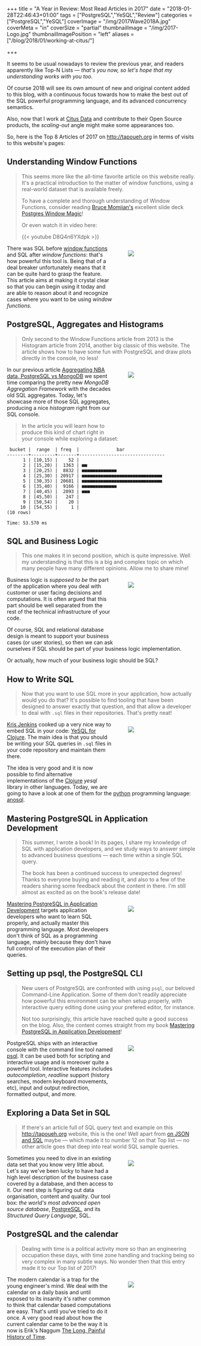 +++
title = "A Year in Review: Most Read Articles in 2017"
date = "2018-01-28T22:46:43+01:00"
tags = ["PostgreSQL","YeSQL","Review"]
categories = ["PostgreSQL","YeSQL"]
coverImage = "/img/2017Wave2018A.jpg"
coverMeta = "in"
coverSize = "partial"
thumbnailImage = "/img/2017-Logo.jpg"
thumbnailImagePosition = "left"
aliases = ["/blog/2018/01/working-at-citus/"]

+++

It seems to be usual nowadays to review the previous year, and readers
apparently like Top-N Lists — _that's you now, so let's hope that my
understanding works with you too_.

Of course 2018 will see its own amount of new and original content added to
this blog, with a continuous focus towards how to make the best out of the
SQL powerful programming language, and its advanced concurrency semantics.

<!--more-->

Also, now that I work at [Citus Data](https://www.citusdata.com) and
contribute to their Open Source products, the *scaling-out* angle might make
some appearances too.

So, here is the Top 8 Articles of 2017 on <http://tapoueh.org> in terms of
visits to this website's pages:

<!--toc-->

## Understanding Window Functions

> This seems more like the all-time favorite article on this website really.
> It's a practical introduction to the matter of window functions, using a
> real-world dataset that is available freely.
>
> To have a complete and thorough understanding of Window Functions,
> consider reading [Bruce Momjian's](https://momjian.us/) excellent slide
> deck [Postgres Window
> Magic](https://momjian.us/main/writings/pgsql/window.pdf)!
>
> Or even watch it in video here:
>
> {{< youtube D8Q4n6YXdpk >}}

<figure style="float: right; clear: left; display: block; width: 140px; height: 140px; margin-bottom: 2em;">
    <a href="/blog/2013/08/understanding-window-functions/">
        <img src="/img/old/moving_window.gif">
    </a>
</figure>

There was SQL
before
[window functions](http://www.postgresql.org/docs/current/static/tutorial-window.html) and
SQL after *window functions*: that's how powerful this tool is. Being that
of a deal breaker unfortunately means that it can be quite hard to grasp the
feature. This article aims at making it crystal clear so that you can begin
using it today and are able to reason about it and recognize cases where you
want to be using *window functions*.

## PostgreSQL, Aggregates and Histograms

> Only second to the Window Functions article from 2013 is the Histogram
> article from 2014, another big classic of this website. The article shows
> how to have some fun with PostgreSQL and draw plots directly in the
> console, no less!

<figure style="float: right; clear: left; display: block; width: 140px; height: 140px; margin-bottom: 2em;">
    <a href="/blog/2014/02/postgresql-aggregates-and-histograms/">
        <img src="/img/old/histogram.jpg">
    </a>
</figure>

In our previous article 
[Aggregating NBA data, PostgreSQL vs MongoDB](/blog/2014/02/17-aggregating-nba-data-PostgreSQL-vs-MongoDB) we spent
time comparing the pretty new 
*MongoDB Aggregation Framework* with the decades
old SQL aggregates. Today, let's showcase more of those SQL aggregates,
producing a nice 
*histogram* right from our SQL console.

> In the article you will learn how to produce this kind of chart right in
> your console while exploring a dataset:

~~~
 bucket |  range  | freq  |              bar               
--------+---------+-------+--------------------------------
      1 | [10,15) |    52 | 
      2 | [15,20) |  1363 | ■■
      3 | [20,25) |  8832 | ■■■■■■■■■■■■■
      4 | [25,30) | 20917 | ■■■■■■■■■■■■■■■■■■■■■■■■■■■■■■
      5 | [30,35) | 20681 | ■■■■■■■■■■■■■■■■■■■■■■■■■■■■■■
      6 | [35,40) |  9166 | ■■■■■■■■■■■■■
      7 | [40,45) |  2093 | ■■■
      8 | [45,50) |   247 | 
      9 | [50,54) |    20 | 
     10 | [54,55) |     1 | 
(10 rows)

Time: 53.570 ms
~~~

## SQL and Business Logic

> This one makes it in second position, which is quite impressive. Well my
> understanding is that this is a big and complex topic on which many people
> have many different opinions. Allow me to share mine!

<figure style="float: right; clear: left; display: block; width: 140px; height: 140px; margin-bottom: 2em;">
    <a href="/blog/2017/06/sql-and-business-logic/">
        <img src="/img/maze-inside-a-database.jpg">
    </a>
</figure>

Business logic is *supposed to be* the part of the application where you
deal with customer or user facing decisions and computations. It is often
argued that this part should be well separated from the rest of the
technical infrastructure of your code.

Of course, SQL and relational database design is meant to support your
business cases (or user stories), so then we can ask ourselves if SQL should
be part of your business logic implementation.

Or actually, how much of your business logic should be SQL?

## How to Write SQL

> Now that you want to use SQL more in your application, how actually would
> you do that? It's possible to find tooling that have been designed to
> answer exactly that question, and that allow a developer to deal with
> `.sql` files in their repositories. That's pretty neat!

<figure style="float: right; clear: left; display: block; width: 140px; height: 140px; margin-bottom: 2em;">
    <a href="/blog/2017/06/how-to-write-sql/">
        <img src="/img/sql-filetype.svg">
    </a>
</figure>

[Kris Jenkins](https://twitter.com/krisajenkins) cooked up a very nice way
to embed SQL in your
code: [YeSQL for Clojure](https://github.com/krisajenkins/yesql). The main
idea is that you should be writing your SQL queries in `.sql` files in your
code repository and maintain them there.

The idea is very good and it is now possible to find alternative
implementations of the [Clojure](https://clojure.org) *yesql* library in
other languages. Today, we are going to have a look at one of them for
the [python](https://www.python.org) programming
language: [anosql](https://github.com/honza/anosql).

## Mastering PostgreSQL in Application Development

> This summer, I wrote a book! In its pages, I share my knowledge of SQL
> with application developers, and we study ways to answer simple to
> advanced business questions — each time within a single SQL query.
>
> The book has been a continued success to unexpected degrees! Thanks to
> everyone buying and reading it, and also to a few of the readers sharing
> some feedback about the content in there. I'm still almost as excited as
> on the book's release date!

<figure style="float: right; clear: left; display: block; width: 140px; height: 140px; margin-bottom: 2em;">
    <a href="https://masteringpostgresql.com">
        <img src="/img/MasteringPostgreSQLinAppDev-Cover-th.png">
    </a>
</figure>

[Mastering PostgreSQL in Application
Development](https://masteringpostgresql.com) targets application developers
who want to learn SQL properly, and actually master this programming
language. Most developers don't think of SQL as a programming language,
mainly because they don't have full control of the execution plan of their
queries.

## Setting up psql, the PostgreSQL CLI

> New users of PostgreSQL are confronted with using `psql`, our beloved
> Command-Line Application. Some of them don't readily appreciate how
> powerful this environment can be when setup properly, with interactive
> query editing done using your prefered editor, for instance. 
>
> Not too surprisingly, this article have reached quite a good success on
> the blog. Also, the content comes straight from my book [Mastering
> PostgreSQL in Application Development](https://masteringpostgresql.com)!

<figure style="float: right; clear: left; display: block; width: 140px; height: 140px; margin-bottom: 2em;">
    <a href="/blog/2017/12/setting-up-psql-the-postgresql-cli/">
        <img src="/img/icon-cli.png">
    </a>
</figure>

PostgreSQL ships with an interactive console with the command line tool
named [psql](https://www.postgresql.org/docs/current/static/app-psql.html).
It can be used both for scripting and interactive usage and is moreover
quite a powerful tool. Interactive features includes *autocompletion*,
*readline* support (history searches, modern keyboard movements, etc), input
and output redirection, formatted output, and more.

## Exploring a Data Set in SQL

> If there's an article full of SQL query text and example on this
> <http://tapoueh.org> website, this is the one! Well apart from [on JSON
> and SQL](/blog/2017/09/on-json-and-sql/) maybe — which made it to number
> 12 on that Top list — no other article goes that deep into real world SQL
> sample queries.

<figure style="float: right; clear: left; display: block; width: 140px; height: 140px; margin-bottom: 2em;">
    <a href="/blog/2017/06/exploring-a-data-set-in-sql/">
        <img src="/img/explore-data.png">
    </a>
</figure>

Sometimes you need to dive in an existing data set that you know very little
about. Let's say we've been lucky to have had a high level description of
the business case covered by a database, and then access to it. Our next
step is figuring out data organisation, content and quality. Our tool box:
*the world's most advanced open source
database*, [PostgreSQL](https://www.postgresql.org), and its *Structured
Query Language*, SQL.

## PostgreSQL and the calendar

> Dealing with time is a political activity more so than an engineering
> occupation these days, with time zone handling and tracking being so very
> complex in many subtle ways. No wonder then that this entry made it to our
> Top list of 2017!

<figure style="float: right; clear: left; display: block; width: 140px; height: 140px; margin-bottom: 2em;">
    <a href="/blog/2017/06/postgresql-and-the-calendar/">
        <img src="/img/Calendar-Time.png">
    </a>
</figure>

The modern calendar is a trap for the young engineer's mind. We deal with
the calendar on a daily basis and until exposed to its insanity it's rather
common to think that calendar based computations are easy. That's until
you've tried to do it once. A very good read about how the current calendar
came to be the way it is now is Erik's Naggum [The Long, Painful History of
Time](http://naggum.no/lugm-time.html).


